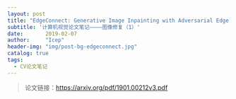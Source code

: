 ```yaml
---
layout: post
title: "EdgeConnect: Generative Image Inpainting with Adversarial Edge Learning"
subtitle: '计算机视觉论文笔记————图像修复（1）'
date:       2019-02-07
author:     "Icep"
header-img: "img/post-bg-edgeconnect.jpg"
catalog: true
tags:
  - CV论文笔记
---
```


> 论文链接：https://arxiv.org/pdf/1901.00212v3.pdf


